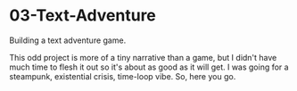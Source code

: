 # 03-Text-Adventure
Building a text adventure game.

This odd project is more of a tiny narrative than a game, but I didn't have much time to flesh it out so it's about as good as it will get. I was going for a steampunk, existential crisis, time-loop vibe. So, here you go.
